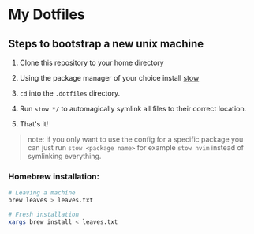 # My Dotfiles

## Steps to bootstrap a new unix machine

1. Clone this repository to your home directory

2. Using the package manager of your choice install [stow](https://www.gnu.org/software/stow/)

3. `cd` into the `.dotfiles` directory.

4. Run `stow */` to automagically symlink all files to their correct location.

5. That's it!

> note: if you only want to use the config for a specific package you can just run `stow <package name>` for example `stow nvim` instead of symlinking everything.

### Homebrew installation:
```bash
# Leaving a machine
brew leaves > leaves.txt

# Fresh installation
xargs brew install < leaves.txt
```
